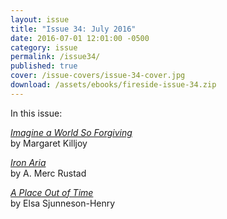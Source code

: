 ```yaml
---
layout: issue
title: "Issue 34: July 2016"
date: 2016-07-01 12:01:00 -0500
category: issue
permalink: /issue34/
published: true
cover: /issue-covers/issue-34-cover.jpg
download: /assets/ebooks/fireside-issue-34.zip
---
```


In this issue:

[_Imagine a World So Forgiving_](/issue34/chapter/imagine-a-world-so-forgiving/)<br/>
by Margaret Killjoy

[_Iron Aria_](/issue34/chapter/iron-aria/) <br/>
by A. Merc Rustad

[_A Place Out of Time_](/issue34/chapter/a-place-out-of-time/)<br/>
by Elsa Sjunneson-Henry
